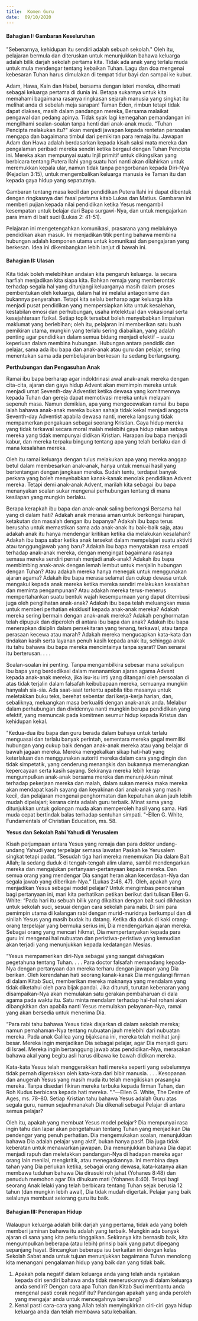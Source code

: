 ```yaml
---
title:  Komen Guru
date:  09/10/2020
---
```


#### Bahagian I: Gambaran Keseluruhan

"Sebenarnya, kehidupan itu sendiri adalah sebuah sekolah." Oleh itu, pelajaran bermula dan diteruskan untuk menunjukkan bahawa keluarga adalah bilik darjah sekolah pertama kita. Tidak ada anak yang terlalu muda untuk mula mendengar tentang kebaikan Tuhan. Lagu dan doa mengenai kebesaran Tuhan harus dimulakan di tempat tidur bayi dan sampai ke kubur.

Adam, Hawa, Kain dan Habel, bersama dengan isteri mereka, dihormati sebagai keluarga pertama di dunia ini. Betapa sukarnya untuk kita memahami bagaimana rasanya ringkasan sejarah manusia yang singkat itu melihat anda di sebelah meja sarapan! Taman Eden, rimbun tetapi tidak dapat diakses, masih dalam pandangan mereka, Bersama malaikat pengawal dan pedang apinya. Tidak syak lagi kemegahan pemandangan ini mengilhami soalan-soalan tanpa henti dari anak-anak muda. "Tuhan Pencipta melakukan itu?" akan menjadi jawapan kepada rentetan persoalan mengapa dan bagaimana timbul dari pemikiran para remaja itu. Jawapan Adam dan Hawa adalah berdasarkan kepada kisah saksi mata mereka dan pengalaman peribadi mereka sendiri ketika bergaul dengan Tuhan Pencipta ini. Mereka akan mempunyai suatu Injil primitif untuk dikingsikan yang berbicara tentang Putera Ilahi yang suatu hari nanti akan dilahirkan untuk meremukkan kepala ular, namun tidak tanpa pengorbanan kepada Diri-Nya (Kejadian 3:15), untuk mengembalikan keluarga manusia ke Taman itu dan kepada gaya hidup yang sepatutnya.

Gambaran tentang masa kecil dan pendidikan Putera Ilahi ini dapat dibentuk dengan ringkasnya dari fasal pertama kitab Lukas dan Matius. Gambaran ini memberi pujian kepada nilai pendidikan ketika Yesus mengambil kesempatan untuk belajar dari Bapa surgawi-Nya, dan untuk mengajarkan para imam di bait suci (Lukas 2: 41-51).

Pelajaran ini mengetengahkan komunikasi, prasarana yang melaluinya pendidikan akan masuk. Ini menjadikan titik penting bahawa membina hubungan adalah komponen utama untuk komunikasi dan pengajaran yang berkesan. Idea ini dikembangkan lebih lanjut di bawah ini.

#### Bahagian II: Ulasan

Kita tidak boleh melebihkan andaian kita pengaruh keluarga. Ia secara harfiah menjadikan kita siapa kita. Bahkan remaja yang memberontak terhadap segala hal yang ditunjangi keluarganya masih dalam proses pembentukan oleh keluarga, dalam hal ini melalui antagonisme dan bukannya penyerahan. Tetapi kita selalu berharap agar keluarga kita menjadi pusat pendidikan yang mempersiapkan kita untuk kesalehan, kestabilan emosi dan perhubungan, usaha intelektual dan vokasional serta kesejahteraan fizikal. Setiap topik tersebut boleh menyebabkan limpahan maklumat yang berlebihan; oleh itu, pelajaran ini memberikan satu buah pemikiran utama, mungkin yang terlalu sering diabaikan, yang adalah penting agar pendidikan dalam semua bidang menjadi efektif – suatu keperluan dalam membina hubungan. Hubungan antara pendidik dan pelajar, sama ada ibu bapa dan anak-anak atau guru dan pelajar, sering menentukan sama ada pembelajaran berkesan itu sedang berlangsung.

**Perthubungan dan Pengasuhan Anak**

Ramai ibu bapa berharap agar indoktrinasi awal anak-anak mereka dengan cita-cita, ajaran dan gaya hidup Advent akan memimpin mereka untuk menjadi umat Seventh-day Adventist ketika dewasa yang komitmennya kepada Tuhan dan gereja dapat memotivasi mereka untuk melayani sepenuh masa. Namun demikian, apa yang mengecewakan ramai ibu bapa ialah bahawa anak-anak mereka bukan sahaja tidak kekal menjadi anggota Seventh-day Adventist apabila dewasa nanti, mereka langsung tidak mempamerkan pengakuan sebagai seorang Kristian. Gaya hidup mereka yang tidak terkawal secara moral malah melebihi gaya hidup rakan sebaya mereka yang tidak mempunyai didikan Kristian. Harapan ibu bapa menjadi kabur, dan mereka terpaku bingung tentang apa yang telah berlaku dan di mana kesalahan mereka.

Oleh itu ramai keluarga dengan tulus melakukan apa yang mereka anggap betul dalam membesarkan anak-anak, hanya untuk menuai hasil yang bertentangan dengan jangkaan mereka. Sudah tentu, terdapat banyak perkara yang boleh menyebabkan kanak-kanak menolak pendidikan Advent mereka. Tetapi demi anak-anak Advent, marilah kita sebagai ibu bapa menanyakan soalan sukar mengenai perhubungan tentang  di mana kesilapan yang mungkin berlaku.

Berapa kerapkah ibu bapa dan anak-anak saling berkongsi Bersama hal yang di dalam hati? Adakah anak merasa aman untuk berkongsi harapan, ketakutan dan masalah dengan ibu bapanya? Adakah ibu bapa terus berusaha untuk memastikan sama ada anak-anak itu baik-baik saja, atau adakah anak itu hanya mendengar kritikan ketika dia melakukan kesalahan? Adakah ibu bapa sabar ketika anak tersekat dalam mempelajari suatu aktiviti atau tanggungjawab yang baru? Adakah ibu bapa menyatakan rasa empati terhadap anak-anak mereka, dengan mengingat bagaimana rasanya semasa mereka sendiri pernah menjadi anak-anak? Adakah ibu bapa membimbing anak-anak dengan lemah lembut untuk menjalin hubungan dengan Tuhan? Atau adakah mereka hanya menegak untuk menggunakan ajaran agama? Adakah ibu bapa merasa selamat dan cukup dewasa untuk mengakui kepada anak mereka ketika mereka sendiri melakukan kesalahan dan meminta pengampunan? Atau adakah mereka terus-menerus mempertahankan suatu bentuk wajah kesempurnaan yang dapat ditembusi juga oleh penglihatan anak-anak? Adakah ibu bapa telah meluangkan masa untuk memberi perhatian eksklusif kepada anak-anak mereka? Adakah mereka sering bermain dengan anak-anak mereka? Adakah penghormatan telah dipupuk dan diperoleh di antara ibu bapa dan anak? Adakah ibu bapa menerapkan disiplin dalam persekitaran yang tenang, terkawal, atau tanpa perasaan kecewa atau marah? Adakah mereka mengucapkan kata-kata dan tindakan kasih serta layanan penuh kasih kepada anak itu, sehingga anak itu tahu bahawa ibu bapa mereka mencintainya tanpa syarat? Dan senarai itu berterusan. . . .

Soalan-soalan ini penting. Tanpa mengambilkira sebesar mana sekalipun ibu bapa yang berdedikasi dalam menanamkan ajaran agama Advent kepada anak-anak mereka, jika isu-isu inti yang ditangani oleh persoalan di atas tidak terjalin dalam falsafah keibubapaan mereka, semuanya mungkin hanyalah sia-sia. Ada saat-saat tertentu apabila tiba masanya untuk meletakkan buku teks, berehat sebentar dari kerja-kerja harian, dan, sebaliknya, meluangkan masa berkualiti dengan anak-anak anda. Melabur dalam perhubungan dan dividennya nanti mungkin berupa pendidikan yang efektif, yang memuncak pada komitmen seumur hidup kepada Kristus dan kehidupan kekal.

"Kedua-dua ibu bapa dan guru berada dalam bahaya untuk terlalu menguasai dan terlalu banyak perintah, sementara mereka gagal memiliki hubungan yang cukup baik dengan anak-anak mereka atau yang belajar di bawah jagaan mereka. Mereka mengekalkan sikap hati-hati yang keterlaluan dan menggunakan autoriti mereka dalam cara yang dingin dan tidak simpetatik, yang cenderung menangkis dan bukannya memenangkan kepercayaan serta kasih sayang. Sekiranya mereka lebih kerap mengumpulkan anak-anak bersama mereka dan menunjukkan minat terhadap pekerjaan mereka dan malah, dalam sukan mereka maka mereka akan mendapat kasih sayang dan keyakinan dari anak-anak yang masih kecil, dan pelajaran mengenai penghormatan dan kepatuhan akan jauh lebih mudah dipelajari; kerana cinta adalah guru terbaik. Minat sama yang ditunjukkan untuk golongan muda akan memperoleh hasil yang sama. Hati muda cepat bertindak balas terhadap sentuhan simpati. "-Ellen G. White, Fundamentals of Christian Education, ms. 58.

**Yesus dan Sekolah Rabi Yahudi di Yerusalem**

Kisah perjumpaan antara Yesus yang remaja dan para doktor undang-undang Yahudi yang terpelajar semasa lawatan Paskah ke Yerusalem singkat tetapi padat. “Sesudah tiga hari mereka menemukan Dia dalam Bait Allah; Ia sedang duduk di tengah-tengah alim ulama, sambil mendengarkan mereka dan mengajukan pertanyaan-pertanyaan kepada mereka. Dan semua orang yang mendengar Dia sangat heran akan kecerdasan-Nya dan segala jawab yang diberikan-Nya.” (Lukas 2:46, 47). Oleh, apakah yang menjadikan Yesus sebagai model pelajar? Untuk mengimbas pencerahan bagi pertanyaan ini, mari kita perhatikan petikan berikut dari tulisan Ellen G. White: “Pada hari itu sebuah bilik yang dikaitkan dengan bait suci dikhaskan untuk sekolah suci, sesuai dengan cara sekolah para nabi. Di sini para pemimpin utama di kalangan rabi dengan murid-muridnya berkumpul dan di sinilah Yesus yang masih budak itu datang. Ketika dia duduk di kaki orang-orang terpelajar yang bermuka serius ini, Dia mendengarkan ajaran mereka. Sebagai orang yang mencari hikmat, Dia mempertanyakan kepada para guru ini mengenai hal nubuatan dan peristiwa-peristiwa yang kemudian akan terjadi yang menunjukkan kepada kedatangan Mesias.

“Yesus mempamerikan diri-Nya sebagai yang sangat dahagakan pegetahuna tentang Tuhan. . . . Para doctor falsafah memandang kepada-Nya dengan pertanyaan dan mereka terharu dengan jawapan yang Dia berikan. Oleh kerendahan hati seorang kanak-kanak Dia mengulangi firman di dalam Kitab Suci, memberikan mereka maknanya yang mendalam yang tidak diketahui oleh para bijak pandai. Jika dituruti, turutan kebenaran yang disampaikan-Nya akan memulakan satu gerakan pembaharuan di dala agama pada waktu itu. Satu minta mendalam terhadap hal-hal rohani akan dibangkitkan dan apabila nanti Yesus memulakan pelayanan-Nya, ramai yang akan bersedia untuk menerima Dia.

“Para rabi tahu bahawa Yesus tidak diajarkan di dalam sekolah mereka; namun pemahaman-Nya tentang nubuatan jauh melebihi dari nubuatan mereka. Pada anak Galilea yang bijaksana ini, mereka telah melihat janji besar. Mereka ingin menjadikan Dia sebagai pelajar, agar Dia menjadi guru di Israel. Mereka ingin bertanggung jawab atas pendidikan-Nya, merasakan bahawa akal yang begitu asli harus dibawa ke bawah didikan mereka.

Kata-kata Yesus telah menggerakkan hati mereka seperti yang sebelumnya tidak pernah digerakkan oleh kata-kata dari bibir manusia. . . . Kesopanan dan anugerah Yesus yang masih muda itu telah mengikiskan prasangka mereka. Tanpa disedari fikiran mereka terbuka kepada firman Tuhan, dan Roh Kudus berbicara kepada hati mereka. ".”—Ellen G. White, The Desire of Ages, ms. 78–80.  Setiap Kristian tahu bahawa Yesus adalah Guru atas segala guru, namun sejauhmanakah Dia dikenali sebagai Pelajar di antara semua pelajar?

Oleh itu, apakah yang membuat Yesus model pelajar? Dia mempunyai rasa ingin tahu dan lapar akan pengetahuan tentang Tuhan yang menjadikan Dia pendengar yang penuh perhatian. Dia mengemukakan soalan, menunjukkan bahawa Dia adalah pelajar yang aktif, bukan hanya pasif. Dia juga tidak keberatan untuk menawarkan jawapan. Dia menunjukkan bahawa Dia dapat menjadi rapuh dan meletakkan pandangan-Nya di hadapan mereka agar orang lain menilai, mengkritik, atau menegaskannya. Ini membina daya tahan yang Dia perlukan ketika, sebagai orang dewasa, kata-katanya akan membawa tuduhan bahawa Dia dirasuki roh jahat (Yohanes 8:48) dan penuduh memohon agar Dia dihukum mati (Yohanes 8:40). Tetapi bagi seorang Anak lelaki yang telah berbicara tentang Tuhan sejak berusia 12 tahun (dan mungkin lebih awal), Dia tidak mudah digertak. Pelajar yang baik selalunya membuat seiorang guru itu baik.

#### Bahagian III: Penerapan Hidup

Walaupun keluarga adalah bilik darjah yang pertama, tidak ada yang boleh memberi jaminan bahawa itu adalah yang terbaik. Mungkin ada banyak ajaran di sana yang kita perlu tinggalkan. Sekiranya kita bernasib baik, kita mengumpulkan beberapa (atau lebih) prinsip baik yang patut dipegang sepanjang hayat. Bincangkan beberapa isu berkaitan ini dengan kelas Sekolah Sabat anda untuk tujuan menunjukkan bagaimana Tuhan menolong kita menangani pengalaman hidup yang baik dan yang tidak baik.

1. Apakah pola negatif dalam keluarga anda yang telah anda nyatakan kepada diri sendiri bahawa anda tidak meneruskannya di dalam keluarga anda sendiri? Dengan cara apa Tuhan dan Kitab Suci membantu anda mengenal pasti corak negatif itu? Pandangan apakah yang anda peroleh yang mengajar anda untuk mencegahnya berulang?
2. Kenal pasti cara-cara yang Allah telah menyingkirkan ciri-ciri gaya hidup keluarga anda dan telah membawa satu kebaikan.